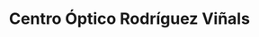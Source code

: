 ---
title: "Centro Óptico Rodríguez Viñals"
url: /badajoz/centro-optico-rodriguez-vinals/
shop: Optiker
---